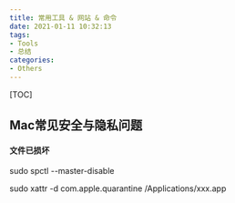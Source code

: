 ```yaml
---
title: 常用工具 & 网站 & 命令
date: 2021-01-11 10:32:13
tags:
- Tools
- 总结
categories:
- Others
---
```




[TOC]



## Mac常见安全与隐私问题

#### 文件已损坏

sudo spctl --master-disable

sudo xattr -d com.apple.quarantine /Applications/xxx.app

